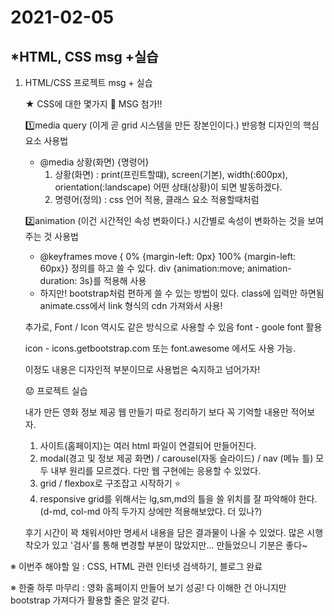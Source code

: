 # 2021-02-05

## *HTML, CSS msg +실습

1. HTML/CSS 프로젝트 msg + 실습

   ★ CSS에 대한 몇가지 :slot_machine: MSG 첨가!!

   :one:media query (이게 곧 grid 시스템을 만든 장본인이다.)
   반응형 디자인의 핵심 요소
   사용법

   - @media 상황(화면) {명령어}
     1. 상황(화면) : print(프린트할떄), screen(기본), width(:600px), orientation(:landscape)
        어떤 상태(상황)이 되면 발동하겠다.
     2. 명령어(정의) : css 언어 적용, 클래스 요소 적용할때처럼

   :two:animation (이건 시간적인 속성 변화이다.)
   시간별로 속성이 변화하는 것을 보여주는 것
   사용법

   - @keyframes move { 0% {margin-left: 0px} 100% {margin-left: 60px}}
     정의를 하고 쓸 수 있다.
     div {animation:move; animation-duration: 3s}를 적용해 사용
   - 하지만! bootstrap처럼 편하게 쓸 수 있는 방법이 있다. class에 입력만 하면됨
     animate.css에서 link 형식의 cdn 가져와서 사용!

   추가로, Font / Icon 역시도 같은 방식으로 사용할 수 있음
   font - goole font 활용

   icon - icons.getbootstrap.com 또는 font.awesome 에서도 사용 가능.

   이정도 내용은 디자인적 부분이므로 사용법은 숙지하고 넘어가자!

   

   :worried: 프로젝트 실습

   내가 만든 영화 정보 제공 웹 만들기
   따로 정리하기 보다 꼭 기억할 내용만 적어보자.

   1. 사이트(홈페이지)는 여러 html 파일이 연결되어 만들어진다.
   2. modal(경고 및 정보 제공 화면) / carousel(자동 슬라이드) / nav (메뉴 틀)
      모두 내부 원리를 모르겠다. 다만 웹 구현에는 응용할 수 있었다.
   3. grid / flexbox로 구조잡고 시작하기 :star:
   4. responsive grid를 위해서는 lg,sm,md의 틀을 쓸 위치를 잘 파악해야 한다.
      (d-md, col-md 아직 두가지 상에만 적용해보았다. 더 있나?)

   후기
   시간이 꽉 채워서야만 명세서 내용을 담은 결과물이 나올 수 있었다.
   많은 시행착오가 있고 '검사'를 통해 변경할 부분이 많았지만... 만들었으니 기분은 좋다~

   

   


※ 이번주 해야할 일
:  CSS, HTML 관련 인터넷 검색하기, 블로그 완료

※ 한줄 하루 마무리
: 영화 홈페이지 만들어 보기 성공! 다 이해한 건 아니지만 bootstrap 가져다가 활용할 줄은 알것 같다.



